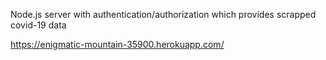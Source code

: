 Node.js server with authentication/authorization which provides scrapped covid-19 data

https://enigmatic-mountain-35900.herokuapp.com/
